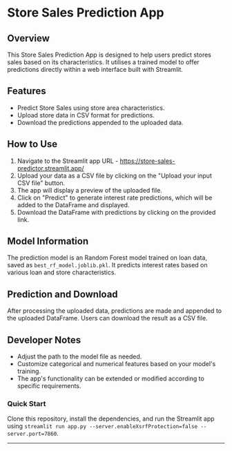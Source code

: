 # Store Sales Prediction App

## Overview

This Store Sales Prediction App is designed to help users predict stores sales based on its characteristics. It utilises a trained model to offer predictions directly within a web interface built with Streamlit.

## Features

- Predict Store Sales using store area characteristics.
- Upload store data in CSV format for predictions.
- Download the predictions appended to the uploaded data.

## How to Use

1. Navigate to the Streamlit app URL - <https://store-sales-predictor.streamlit.app/>
2. Upload your data as a CSV file by clicking on the "Upload your input CSV file" button.
3. The app will display a preview of the uploaded file.
4. Click on "Predict" to generate interest rate predictions, which will be added to the DataFrame and displayed.
5. Download the DataFrame with predictions by clicking on the provided link.

## Model Information

The prediction model is an Random Forest model trained on loan data, saved as `best_rf_model.joblib.pkl`. It predicts interest rates based on various loan and store characteristics.

## Prediction and Download

After processing the uploaded data, predictions are made and appended to the uploaded DataFrame. Users can download the result as a CSV file.

## Developer Notes

- Adjust the path to the model file as needed.
- Customize categorical and numerical features based on your model's training.
- The app's functionality can be extended or modified according to specific requirements.

### Quick Start

Clone this repository, install the dependencies, and run the Streamlit app using `streamlit run app.py --server.enableXsrfProtection=false --server.port=7860`.

---
